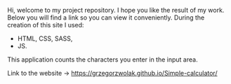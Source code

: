 Hi,
welcome to my project repository. I hope you like the result of my work. Below you will find a link so you can view it conveniently.
During the creation of this site I used:
- HTML, CSS, SASS,
- JS.

This application counts the characters you enter in the input area.

Link to the website -> https://grzegorzwolak.github.io/Simple-calculator/

